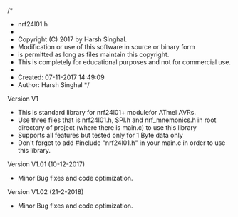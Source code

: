 /*
 * nrf24l01.h
 *
 * Copyright (C) 2017 by Harsh Singhal.
 * Modification or use of this software in source or binary form
 * is permitted as long as files maintain this copyright.
 * This is completely for educational purposes and not for commercial use.
 *
 * Created: 07-11-2017 14:49:09
 * Author: Harsh Singhal
 */

Version V1

* This is standard library for nrf24l01+ modulefor ATmel AVRs.
* Use three files that is nrf24l01.h, SPI.h and nrf_mnemonics.h in root directory of project (where there is main.c) to use this library
* Supports all features but tested only for 1 Byte data only
* Don't forget to add #include "nrf24l01.h" in your main.c in order to use this library.

Version V1.01 (10-12-2017)

* Minor Bug fixes and code optimization.

Version V1.02 (21-2-2018)

* Minor Bug fixes and code optimization.
